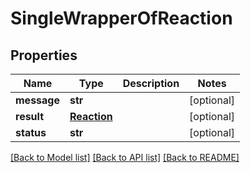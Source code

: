 # SingleWrapperOfReaction

## Properties
Name | Type | Description | Notes
------------ | ------------- | ------------- | -------------
**message** | **str** |  | [optional] 
**result** | [**Reaction**](Reaction.md) |  | [optional] 
**status** | **str** |  | [optional] 

[[Back to Model list]](../README.md#documentation-for-models) [[Back to API list]](../README.md#documentation-for-api-endpoints) [[Back to README]](../README.md)


